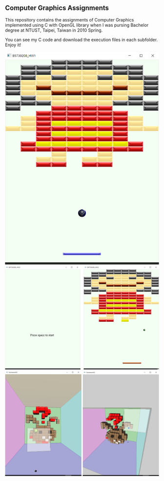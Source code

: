 ## Computer Graphics Assignments
This repository contains the assignments of Computer Graphics implemented using C with OpenGL library when I was pursing Bachelor degree at NTUST, Taipei, Taiwan in 2010 Spring.

You can see my C code and download the execution files in each subfolder.  Enjoy it!

![alt tag](HW1/preview.png)
![alt tag](HW2/preview.png)
![alt tag](HW3/preview.png)
